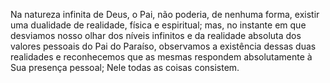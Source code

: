 ﻿Na natureza infinita de Deus, o Pai, não poderia, de nenhuma forma, existir uma dualidade de realidade, física e espiritual; mas, no instante em que desviamos nosso olhar dos níveis infinitos e da realidade absoluta dos valores pessoais do Pai do Paraíso, observamos a existência dessas duas realidades e reconhecemos que as mesmas respondem absolutamente à Sua presença pessoal; Nele todas as coisas consistem.
